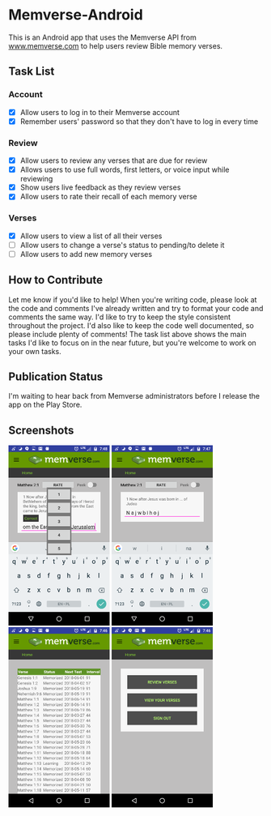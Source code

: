 # Memverse-Android

This is an Android app that uses the Memverse API from www.memverse.com to help users review Bible memory verses.

## Task List
### Account
- [x] Allow users to log in to their Memverse account
- [X] Remember users' password so that they don't have to log in every time
### Review
- [x] Allow users to review any verses that are due for review
- [x] Allows users to use full words, first letters, or voice input while reviewing
- [x] Show users live feedback as they review verses
- [x] Allow users to rate their recall of each memory verse
### Verses
- [x] Allow users to view a list of all their verses
- [ ] Allow users to change a verse's status to pending/to delete it
- [ ] Allow users to add new memory verses

## How to Contribute
Let me know if you'd like to help! When you're writing code, please look at the code and comments I've already written and try to format your code and comments the same way. I'd like to try to keep the style consistent throughout the project. I'd also like to keep the code well documented, so please include plenty of comments! The task list above shows the main tasks I'd like to focus on in the near future, but you're welcome to work on your own tasks.

## Publication Status
I'm waiting to hear back from Memverse administrators before I release the app on the Play Store.

## Screenshots
![Rating a review](/screenshots/Review_Rate.png)
![Reviewing with single characters](/screenshots/Review_Single_Characters.png)
![Viewing verses](/screenshots/View_verses.png)
![Home screen](/screenshots/Home.png)
